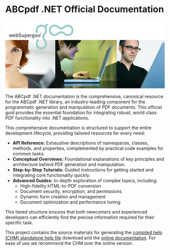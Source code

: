 <h1>ABCpdf .NET Official Documentation</h1>
<p><img src="images/banner.jpg" /></p>
<p>The ABCpdf .NET documentation is the comprehensive, canonical resource for the ABCpdf .NET library, an industry-leading component for the programmatic generation and manipulation of PDF documents. This official guid provides the essential foundation for integrating robust, world class PDF functionality into .NET applications.</p>
<p>This comprehensive documentation is structured to support the entire development lifecycle, providing tailored resources for every need:
<ul>
<li><strong>API Reference:</strong> Exhaustive descriptions of namespaces, classes, methods, and properties, complemented by practical code examples for common tasks.</li>
<li><strong>Conceptual Overviews:</strong> Foundational explanations of key principles and architecture behind PDF generation and manipulation.</li>
<li><strong>Step-by-Step Tutorials:</strong> Guided instructions for getting started and integrating core functionality quickly.</li>
<li><strong>Advanced Guides:</strong> In-depth exploration of complex topics, including:
<ul>
<li>High-fidelity HTML-to-PDF conversion</li>
<li>Document security, encryption, and permissions</li>
<li>Dynamic form creation and management</li>
<li>Document optimization and performance tuning</li>
</ul></li>
</ul>
</p>
<p>This tiered structure ensures that both newcomers and experienced developers can efficiently find the precise information required for their specific task.</p>
<p>This project contains the source materials for generating the <a href="https://www.websupergoo.com/abcpdf-download.aspx">compiled help (CHM) standalone help file</a> download and the <a href="https://www.websupergoo.com/helppdfnet/default.htm">online documentation</a>. For ease of use we recommend the CHM over the online version.</p>